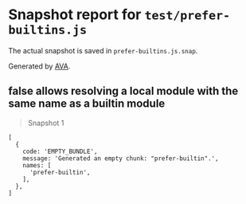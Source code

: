 # Snapshot report for `test/prefer-builtins.js`

The actual snapshot is saved in `prefer-builtins.js.snap`.

Generated by [AVA](https://avajs.dev).

## false allows resolving a local module with the same name as a builtin module

> Snapshot 1

    [
      {
        code: 'EMPTY_BUNDLE',
        message: 'Generated an empty chunk: "prefer-builtin".',
        names: [
          'prefer-builtin',
        ],
      },
    ]
